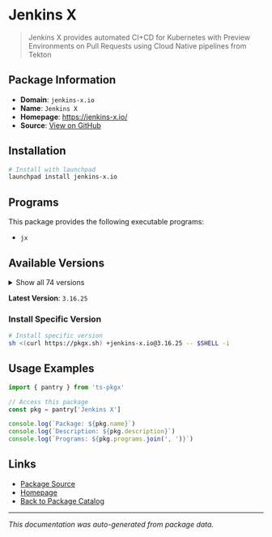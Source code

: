 # Jenkins X

> Jenkins X provides automated CI+CD for Kubernetes with Preview Environments on Pull Requests using Cloud Native pipelines from Tekton

## Package Information

- **Domain**: `jenkins-x.io`
- **Name**: `Jenkins X`
- **Homepage**: https://jenkins-x.io/
- **Source**: [View on GitHub](https://github.com/pkgxdev/pantry/tree/main/projects/jenkins-x.io/package.yml)

## Installation

```bash
# Install with launchpad
launchpad install jenkins-x.io
```

## Programs

This package provides the following executable programs:

- `jx`

## Available Versions

<details>
<summary>Show all 74 versions</summary>

- `3.16.25`, `3.16.24`, `3.16.21`, `3.16.19`, `3.16.18`
- `3.16.13`, `3.16.10`, `3.16.4`, `3.16.1`, `3.16.0`
- `3.11.116`, `3.11.113`, `3.11.111`, `3.11.108`, `3.11.107`
- `3.11.105`, `3.11.92`, `3.11.90`, `3.11.87`, `3.11.81`
- `3.11.78`, `3.11.77`, `3.11.76`, `3.11.75`, `3.11.74`
- `3.11.71`, `3.11.70`, `3.11.69`, `3.11.66`, `3.11.65`
- `3.11.63`, `3.11.56`, `3.11.52`, `3.11.49`, `3.11.48`
- `3.11.45`, `3.11.44`, `3.11.41`, `3.11.39`, `3.11.38`
- `3.11.27`, `3.11.26`, `3.11.25`, `3.11.24`, `3.11.21`
- `3.11.17`, `3.11.14`, `3.11.11`, `3.11.10`, `3.11.8`
- `3.11.7`, `3.11.5`, `3.11.4`, `3.11.2`, `3.11.1`
- `3.11.0`, `3.10.182`, `3.10.181`, `3.10.180`, `3.10.178`
- `3.10.177`, `3.10.176`, `3.10.172`, `3.10.170`, `3.10.169`
- `3.10.167`, `3.10.166`, `3.10.161`, `3.10.160`, `3.10.158`
- `3.10.157`, `3.10.156`, `3.10.155`, `3.10.154`

</details>

**Latest Version**: `3.16.25`

### Install Specific Version

```bash
# Install specific version
sh <(curl https://pkgx.sh) +jenkins-x.io@3.16.25 -- $SHELL -i
```

## Usage Examples

```typescript
import { pantry } from 'ts-pkgx'

// Access this package
const pkg = pantry['Jenkins X']

console.log(`Package: ${pkg.name}`)
console.log(`Description: ${pkg.description}`)
console.log(`Programs: ${pkg.programs.join(', ')}`)
```

## Links

- [Package Source](https://github.com/pkgxdev/pantry/tree/main/projects/jenkins-x.io/package.yml)
- [Homepage](https://jenkins-x.io/)
- [Back to Package Catalog](../../package-catalog.md)

---

*This documentation was auto-generated from package data.*

